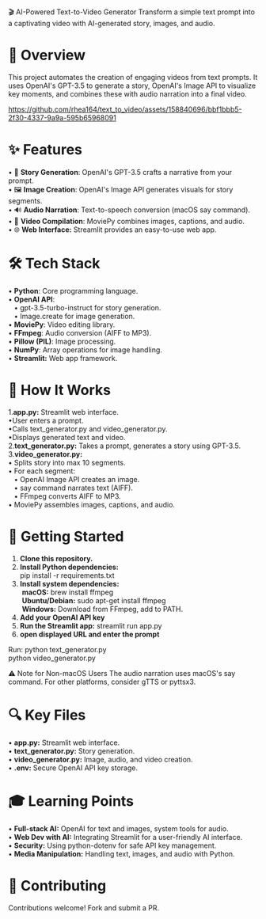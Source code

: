 🎬 AI-Powered Text-to-Video Generator
Transform a simple text prompt into a captivating video with AI-generated story, images, and audio.

# 🚀 <b>Overview</b><br>
This project automates the creation of engaging videos from text prompts. It uses OpenAI's GPT-3.5 to generate a story, OpenAI's Image API to visualize key moments, and combines these with audio narration into a final video.

https://github.com/rhea164/text_to_video/assets/158840696/bbf1bbb5-2f30-4337-9a9a-595b65968091


# ✨ Features
• 📝 <b>Story Generation</b>: OpenAI's GPT-3.5 crafts a narrative from your prompt.<br>
• 🖼️ <b>Image Creation</b>: OpenAI's Image API generates visuals for story segments.<br>
• 🔊 <b>Audio Narration</b>: Text-to-speech conversion (macOS say command).<br>
• 🎥 <b>Video Compilation</b>: MoviePy combines images, captions, and audio.<br>
• 🌐 <b>Web Interface:</b> Streamlit provides an easy-to-use web app.<br>
# 🛠️ Tech Stack
• <b>Python</b>: Core programming language.<br>
• <b>OpenAI API</b>:<br>
 &nbsp;&nbsp; • gpt-3.5-turbo-instruct for story generation.<br>
 &nbsp;&nbsp; • Image.create for image generation.<br>
• <b>MoviePy</b>: Video editing library.<br>
• <b>FFmpeg</b>: Audio conversion (AIFF to MP3).<br>
• <b>Pillow (PIL)</b>: Image processing.<br>
• <b>NumPy</b>: Array operations for image handling.<br>
• <b>Streamlit:</b> Web app framework.
# 🔧 How It Works
1.<b>app.py:</b> Streamlit web interface.<br>
•User enters a prompt.<br>
•Calls text_generator.py and video_generator.py.<br>
•Displays generated text and video.<br>
2.<b>text_generator.py:</b> Takes a prompt, generates a story using GPT-3.5.<br>
3.<b>video_generator.py:</b><br>
• Splits story into max 10 segments.<br>
• For each segment:<br>
&nbsp; &nbsp;• OpenAI Image API creates an image.<br>
&nbsp; &nbsp;• say command narrates text (AIFF).<br>
&nbsp; &nbsp;• FFmpeg converts AIFF to MP3.<br>
• MoviePy assembles images, captions, and audio.
# 🚦 Getting Started
1. <b>Clone this repository.</b><br>
2. <b>Install Python dependencies:</b><br>
 pip install -r requirements.txt<br>
3. <b>Install system dependencies:</b><br>
 &nbsp;<b>macOS:</b> brew install ffmpeg<br>
 &nbsp;<b>Ubuntu/Debian:</b> sudo apt-get install ffmpeg<br>
 &nbsp;<b>Windows:</b> Download from FFmpeg, add to PATH.<br>
4. <b>Add your OpenAI API key</b> <br>
5. <b>Run the Streamlit app:</b>
 streamlit run app.py<br>
6. <b>open displayed URL and enter the prompt</b><br>

Run: python text_generator.py<br>
python video_generator.py<br>

⚠️ Note for Non-macOS Users
The audio narration uses macOS's say command. For other platforms, consider gTTS or pyttsx3.
# 🔍 Key Files
• <b>app.py:</b> Streamlit web interface.<br>
• <b>text_generator.py:</b> Story generation.<br>
• <b>video_generator.py:</b> Image, audio, and video creation.<br>
• <b>.env:</b> Secure OpenAI API key storage.<br>
# 🎓 Learning Points
• <b>Full-stack AI:</b> OpenAI for text and images, system tools for audio.<br>
• <b>Web Dev with AI:</b> Integrating Streamlit for a user-friendly AI interface.<br>
• <b>Security:</b> Using python-dotenv for safe API key management.<br>
• <b>Media Manipulation:</b> Handling text, images, and audio with Python.<br>
# 🤝 Contributing
Contributions welcome! Fork and submit a PR.


